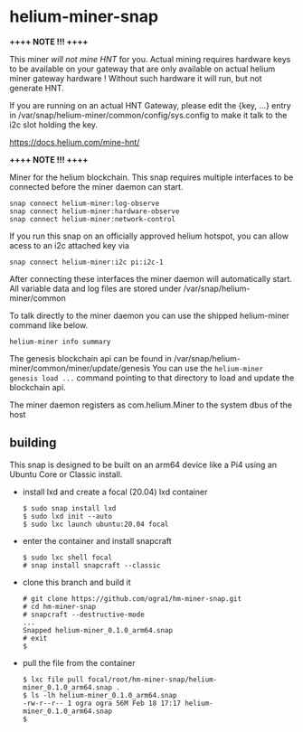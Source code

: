 # helium-miner-snap

**++++ NOTE !!! ++++**

This miner *will not mine HNT* for you. Actual mining requires hardware keys
to be available on your gateway that are only available on actual helium miner
gateway hardware ! Without such hardware it will run, but not generate HNT.

If you are running on an actual HNT Gateway, please edit the {key, ...} entry
in /var/snap/helium-miner/common/config/sys.config to make it talk to the i2c
slot holding the key.

https://docs.helium.com/mine-hnt/

**++++ NOTE !!! ++++**

Miner for the helium blockchain. This snap requires multiple interfaces to
be connected before the miner daemon can start.

    snap connect helium-miner:log-observe
    snap connect helium-miner:hardware-observe
    snap connect helium-miner:network-control

If you run this snap on an officially approved helium hotspot, you can allow
acess to an i2c attached key via

    snap connect helium-miner:i2c pi:i2c-1

After connecting these interfaces the miner daemon will automatically start.
All variable data and log files are stored under /var/snap/helium-miner/common

To talk directly to the miner daemon you can use the shipped
helium-miner command like below.

    helium-miner info summary

The genesis blockchain api can be found in
/var/snap/helium-miner/common/miner/update/genesis
You can use the ```helium-miner genesis load ...``` command
pointing to that directory to load and update the blockchain api.

The miner daemon registers as com.helium.Miner to the system dbus of the host

## building

This snap is designed to be built on an arm64 device like a Pi4 using an Ubuntu Core or Classic install.

- install lxd and create a focal (20.04) lxd container

    ```
    $ sudo snap install lxd
    $ sudo lxd init --auto
    $ sudo lxc launch ubuntu:20.04 focal
    ```

- enter the container and install snapcraft

    ```
    $ sudo lxc shell focal
    # snap install snapcraft --classic
    ```

- clone this branch and build it

    ```
    # git clone https://github.com/ogra1/hm-miner-snap.git
    # cd hm-miner-snap
    # snapcraft --destructive-mode
    ...
    Snapped helium-miner_0.1.0_arm64.snap
    # exit
    $
    ```

- pull the file from the container

    ```
    $ lxc file pull focal/root/hm-miner-snap/helium-miner_0.1.0_arm64.snap .
    $ ls -lh helium-miner_0.1.0_arm64.snap
    -rw-r--r-- 1 ogra ogra 56M Feb 18 17:17 helium-miner_0.1.0_arm64.snap
    $
    ```
